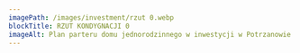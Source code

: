 ```yaml
---
imagePath: /images/investment/rzut 0.webp
blockTitle: RZUT KONDYGNACJI 0
imageAlt: Plan parteru domu jednorodzinnego w inwestycji w Potrzanowie. Na planie zaznaczone są następujące pomieszczenia pokój dzienny o powierzchni 32,32 m², kuchnia o powierzchni 7,01 m², toaleta o powierzchni 4,12 m², pomieszczenie techniczne o powierzchni 4,19 m², wiatrołap o powierzchni 6,1 m², komunikacja o powierzchni 5,72 m², klatka schodowa o powierzchni 5,74 m², gabinet o powierzchni 10,99 m² oraz taras o powierzchni 24,42 m². Na planie znajdują się także meble, co daje wyobrażenie o układzie przestrzennym wnętrza.
---
```


